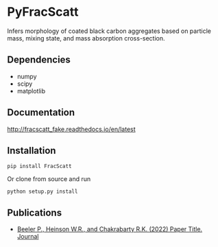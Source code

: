 # PyFracScatt

Infers morphology of coated black carbon aggregates based on particle mass, mixing state, and mass absorption cross-section.

## Dependencies

  * numpy
  * scipy
  * matplotlib

## Documentation

http://fracscatt_fake.readthedocs.io/en/latest

## Installation

	pip install FracScatt

Or clone from source and run

	python setup.py install

## Publications

  * [Beeler P., Heinson W.R., and Chakrabarty R.K. (2022) Paper Title. Journal](doi)

